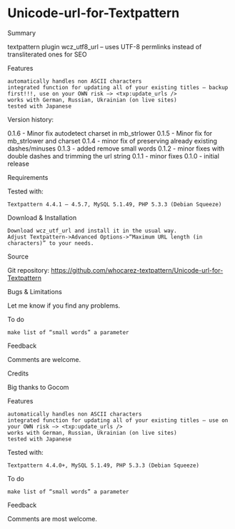 Unicode-url-for-Textpattern
===========================

Summary

textpattern plugin wcz_utf8_url – uses UTF-8 permlinks instead of transliterated ones for SEO

Features

    automatically handles non ASCII characters
    integrated function for updating all of your existing titles – backup first!!!, use on your OWN risk —> <txp:update_urls />
    works with German, Russian, Ukrainian (on live sites)
    tested with Japanese

Version history:

0.1.6 - Minor fix autodetect charset in mb_strlower
0.1.5 - Minor fix for mb_strlower and charset
0.1.4 - minor fix of preserving already existing dashes/minuses
0.1.3 - added remove small words
0.1.2 - minor fixes with double dashes and trimming the url string
0.1.1 - minor fixes
0.1.0 - initial release

Requirements

Tested with:

    Textpattern 4.4.1 – 4.5.7, MySQL 5.1.49, PHP 5.3.3 (Debian Squeeze)

Download & Installation

    Download wcz_utf_url and install it in the usual way.
    Adjust Textpattern->Advanced Options->“Maximum URL length (in characters)” to your needs.

Source

   Git repository: https://github.com/whocarez-textpattern/Unicode-url-for-Textpattern

Bugs & Limitations

   Let me know if you find any problems.

To do

    make list of “small words” a parameter

Feedback

   Comments are welcome.

Credits

   Big thanks to Gocom

Features

    automatically handles non ASCII characters
    integrated function for updating all of your existing titles – use on your OWN risk —> <txp:update_urls />
    works with German, Russian, Ukrainian (on live sites)
    tested with Japanese


Tested with:

    Textpattern 4.4.0+, MySQL 5.1.49, PHP 5.3.3 (Debian Squeeze)



To do

    make list of “small words” a parameter

Feedback

Comments are most welcome.